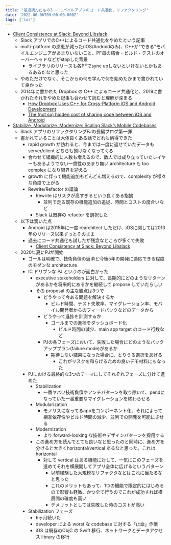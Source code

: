 ```yaml
---
title: "最近読んだもの3 - モバイルアプリのコード共通化、リファクタリング"
date: '2022-06-06T09:00:00.000Z'
tags: ['ios']
---
```



- [Client Consistency at Slack: Beyond Libslack](https://slack.engineering/client-consistency-at-slack-beyond-libslack/)
	- Slack アプリでのC++によるコード共通化をやめたという記事
	- multi-platform の恩恵が減った(iOS/Androidのみ)、C++が"できる"モバイルエンジニアがあまりいないこと、PF毎の結合・ビルド・テストのオーバーヘッドなどがstopした背景
		- ライブラリのリリースも各PFでsync upしないといけないとかもあるあるだなと思った
	- やめただけでなく、そこからの何を学んで何を始めたかまで書かれていて良かった
	- 2014年に書かれた Dropbox の C++ によるコード共通化と、2019に書かれたそれをやめた記事も合わせて読むと理解が深まる
		- [How Dropbox Uses C++ for Cross-Platform iOS and Android Development](https://oleb.net/blog/2014/05/how-dropbox-uses-cplusplus-cross-platform-development/)
		- [The (not so) hidden cost of sharing code between iOS and Android](https://dropbox.tech/mobile/the-not-so-hidden-cost-of-sharing-code-between-ios-and-android)
- [Stabilize, Modularize, Modernize: Scaling Slack’s Mobile Codebases](https://slack.engineering/stabilize-modularize-modernize-scaling-slacks-mobile-codebases/)
	- Slack アプリのリファクタリングPJの長編ブログ第一弾
	- 書かれていることは大体良くある話でどれも納得できた
		- rapid growth が訪れると、今までは一度に返せていたデータも server/client どちらも捌けなくなってくる
		- 合わせて組織的に人数も増えるので、数人では成り立っていたレイヤーもあるようでない一貫性のあまり無い architecture も too complex になり限界を迎える
		- growth に伴って機能追加もどんどん増えるので、complexity が様々な角度で上がる
		- Rewrite/Refactor の議論
			- Rewrite はリスクが高すぎるという良くある指摘
				- 並列で走る既存の機能追加の追従、時間とコストの度合いなど
			- Slack は既存の refactor を選択した
	- 以下は驚いた点
		- Android は2015年に一度 rearchitect しただけ、iOSに関しては2013年のリリース以来ずっとそのまま
		- 過去にコード共通化も試したが残念なところが多くて失敗
			- [Client Consistency at Slack: Beyond Libslack](https://slack.engineering/client-consistency-at-slack-beyond-libslack/)
	- 2020年夏にPJが開始
		- ゴールは明確で、技術負債の返済と今後5年の開発に適応できる程度のモダンな architecture
		- IC ドリブンな PJ というのが面白かった
			- executive stakeholders に対して、長期的にどのようなリターンがあるかを将来的にあるかを継続して propose していたらしい
			- その proposal の主な観点は3つで
				- どうやって今ある問題を解決するか
					- ビルド時間、テスト失敗率、マイグレーション率、モバイル開発者からのフィードバックなどのデータから
				- どうやって進捗を計測するか
					- ゴールまでの進捗をダッシュボード化
						- ビルド時間の減少、main app target のコード行数など
				- PJの各フェーズにおいて、失敗した場合にどのようなバックアッププラン(failure mode)があるか
					- 期待しない結果になった場合に、とりうる選択をあげる
						- これがリスクを和らげるための良いデモ材料にもなった
		- PJにおける最終的な3つのテーマにしてそれぞれフェーズに分けて進めた
			- Stabilization
				- 一番ヤバい技術負債やアンチパターンを取り除いて、pendになっていた一番重要なマイグレーションを終わらせる
			- Modularization
				- モノリスになってるappをコンポーネント化、それによって相互依存性やビルド時間の減少、並列での開発を可能にさせる
			- Modernization
				- より forward-looking な技術やデザインパターンを採用する
			- この進め方を読んでとても良いなと思ったのと同時に、進め方を分けると大きくhorizontal/vertical あるなと思った。これは horizontal
				- 対して vertical はある機能に対して、一気にこのフェーズを進めてそれを横展開してアプリ全体に広げるというパターン
					- 以前経験した大規模なリファクタなどはこれに当たるなと思った
					- これのメリットもあって、1つの機能で限定的にはじめるので影響も軽微、かつ全て行うのでこれが成功すれば横展開の確度も高い
					- デメリットとしては失敗した時のコストが高い
		- Stabilization フェーズ
			- 6ヶ月続いた
			- developer による worst な codebase に対する「止血」作業
			- iOS は既存のObjC の Swift 移行、ネットワークとデータアクセス library の移行